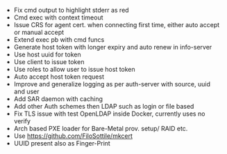 - Fix cmd output to highlight stderr as red
- Cmd exec with context timeout
- Issue CRS for agent cert. when connecting first time, either auto accept or manual accept
- Extend exec pb with cmd funcs
- Generate host token with longer expiry and auto renew in info-server
- Use host uuid for token
- Use client to issue token
- Use roles to allow user to issue host token
- Auto accept host token request
- Improve and generalize logging as per auth-server with source, uuid and user
- Add SAR daemon with caching
- Add other Auth schemes then LDAP such as login or file based
- Fix TLS issue with test OpenLDAP inside Docker, currently uses no verify
- Arch based PXE loader for Bare-Metal prov. setup/ RAID etc.
- Use https://github.com/FiloSottile/mkcert
- UUID present also as Finger-Print
